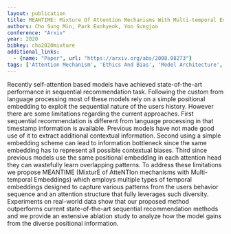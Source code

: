 ```yaml
---
layout: publication
title: MEANTIME: Mixture Of Attention Mechanisms With Multi-temporal Embeddings For Sequential Recommendation
authors: Cho Sung Min, Park Eunhyeok, Yoo Sungjoo
conference: "Arxiv"
year: 2020
bibkey: cho2020mixture
additional_links:
  - {name: "Paper", url: "https://arxiv.org/abs/2008.08273"}
tags: ['Attention Mechanism', 'Ethics And Bias', 'Model Architecture', 'RAG', 'Reinforcement Learning', 'Transformer']
---
```

Recently self-attention based models have achieved state-of-the-art performance in sequential recommendation task. Following the custom from language processing most of these models rely on a simple positional embedding to exploit the sequential nature of the users history. However there are some limitations regarding the current approaches. First sequential recommendation is different from language processing in that timestamp information is available. Previous models have not made good use of it to extract additional contextual information. Second using a simple embedding scheme can lead to information bottleneck since the same embedding has to represent all possible contextual biases. Third since previous models use the same positional embedding in each attention head they can wastefully learn overlapping patterns. To address these limitations we propose MEANTIME (MixturE of AtteNTIon mechanisms with Multi-temporal Embeddings) which employs multiple types of temporal embeddings designed to capture various patterns from the users behavior sequence and an attention structure that fully leverages such diversity. Experiments on real-world data show that our proposed method outperforms current state-of-the-art sequential recommendation methods and we provide an extensive ablation study to analyze how the model gains from the diverse positional information.
